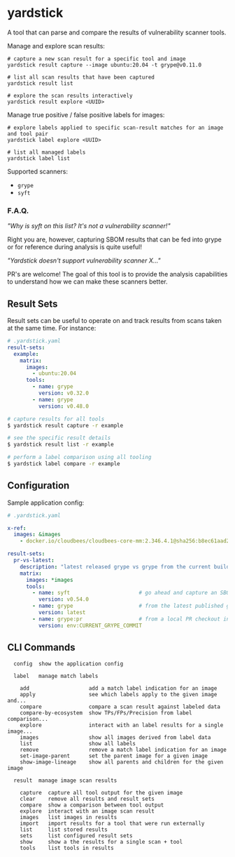 # yardstick

A tool that can parse and compare the results of vulnerability scanner tools.

Manage and explore scan results:
```
# capture a new scan result for a specific tool and image
yardstick result capture --image ubuntu:20.04 -t grype@v0.11.0

# list all scan results that have been captured
yardstick result list

# explore the scan results interactively
yardstick result explore <UUID>
```

Manage true positive / false positive labels for images:
```
# explore labels applied to specific scan-result matches for an image and tool pair
yardstick label explore <UUID>

# list all managed labels
yardstick label list
```

Supported scanners:
- `grype`
- `syft`

### F.A.Q.

*"Why is syft on this list? It's not a vulnerability scanner!"*

Right you are, however, capturing SBOM results that can be fed into grype or for
reference during analysis is quite useful!


*"Yardstick doesn't support vulnerability scanner X..."*

PR's are welcome! The goal of this tool is to provide the analysis capabilities
to understand how we can make these scanners better.



## Result Sets

Result sets can be useful to operate on and track results from scans taken at the same time. For instance:
```yaml
# .yardstick.yaml
result-sets:
  example:
    matrix:
      images:
        - ubuntu:20.04
      tools:
        - name: grype
          version: v0.32.0
        - name: grype
          version: v0.48.0
```

```bash
# capture results for all tools
$ yardstick result capture -r example

# see the specific result details
$ yardstick result list -r example

# perform a label comparison using all tooling
$ yardstick label compare -r example
```


## Configuration

Sample application config:
```yaml
# .yardstick.yaml

x-ref:
  images: &images
    - docker.io/cloudbees/cloudbees-core-mm:2.346.4.1@sha256:b8ec61aad2f5f9be2dc9c68923eab1de0e8b026176093ad2e0742fca310bf3bf

result-sets:
  pr-vs-latest:
    description: "latest released grype vs grype from the current build"
    matrix:
      images: *images
      tools:
        - name: syft                      # go ahead and capture an SBOM each time to help analysis later
          version: v0.54.0                
        - name: grype                     # from the latest published github release
          version: latest
        - name: grype:pr                  # from a local PR checkout install (feed via an environment variable)
          version: env:CURRENT_GRYPE_COMMIT
```

## CLI Commands

```
  config  show the application config

  label   manage match labels

    add                   add a match label indication for an image
    apply                 see which labels apply to the given image and...
    compare               compare a scan result against labeled data
    compare-by-ecosystem  show TPs/FPs/Precision from label comparison...
    explore               interact with an label results for a single image...
    images                show all images derived from label data
    list                  show all labels
    remove                remove a match label indication for an image
    set-image-parent      set the parent image for a given image
    show-image-lineage    show all parents and children for the given image

  result  manage image scan results

    capture  capture all tool output for the given image
    clear    remove all results and result sets
    compare  show a comparison between tool output
    explore  interact with an image scan result
    images   list images in results
    import   import results for a tool that were run externally
    list     list stored results
    sets     list configured result sets
    show     show a the results for a single scan + tool
    tools    list tools in results
```
